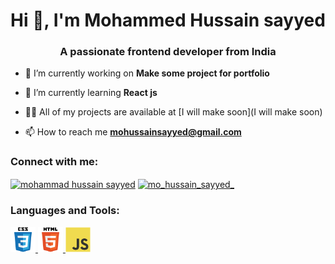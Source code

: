 <h1 align="center">Hi 👋, I'm Mohammed Hussain sayyed</h1>
<h3 align="center">A passionate frontend developer from India</h3>

- 🔭 I’m currently working on **Make some project for portfolio**

- 🌱 I’m currently learning **React js**

- 👨‍💻 All of my projects are available at [I will make soon](I will make soon)

- 📫 How to reach me **mohussainsayyed@gmail.com**

<h3 align="left">Connect with me:</h3>
<p align="left">
<a href="https://linkedin.com/in/mohammad hussain sayyed" target="blank"><img align="center" src="https://raw.githubusercontent.com/rahuldkjain/github-profile-readme-generator/master/src/images/icons/Social/linked-in-alt.svg" alt="mohammad hussain sayyed" height="30" width="40" /></a>
<a href="https://instagram.com/mo_hussain_sayyed_" target="blank"><img align="center" src="https://raw.githubusercontent.com/rahuldkjain/github-profile-readme-generator/master/src/images/icons/Social/instagram.svg" alt="mo_hussain_sayyed_" height="30" width="40" /></a>
</p>

<h3 align="left">Languages and Tools:</h3>
<p align="left"> <a href="https://www.w3schools.com/css/" target="_blank" rel="noreferrer"> <img src="https://raw.githubusercontent.com/devicons/devicon/master/icons/css3/css3-original-wordmark.svg" alt="css3" width="40" height="40"/> </a> <a href="https://www.w3.org/html/" target="_blank" rel="noreferrer"> <img src="https://raw.githubusercontent.com/devicons/devicon/master/icons/html5/html5-original-wordmark.svg" alt="html5" width="40" height="40"/> </a> <a href="https://developer.mozilla.org/en-US/docs/Web/JavaScript" target="_blank" rel="noreferrer"> <img src="https://raw.githubusercontent.com/devicons/devicon/master/icons/javascript/javascript-original.svg" alt="javascript" width="40" height="40"/> </a> </p>
